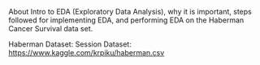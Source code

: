
About Intro to EDA (Exploratory Data Analysis), why it is important, steps followed for implementing EDA, and performing EDA on the Haberman Cancer Survival data set.


Haberman Dataset: Session Dataset: https://www.kaggle.com/krpiku/haberman.csv
